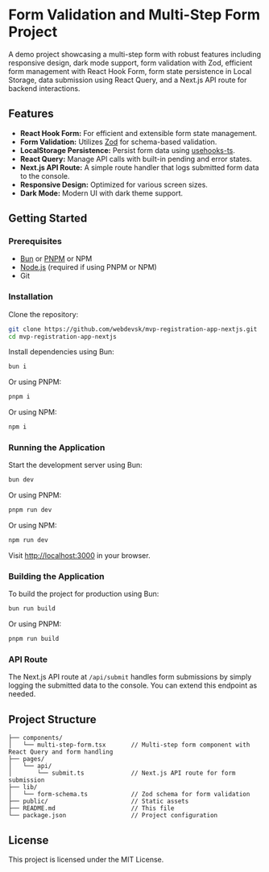 # Form Validation and Multi-Step Form Project

A demo project showcasing a multi-step form with robust features including responsive design, dark mode support, form validation with Zod, efficient form management with React Hook Form, form state persistence in Local Storage, data submission using React Query, and a Next.js API route for backend interactions.

## Features

- **React Hook Form:** For efficient and extensible form state management.
- **Form Validation:** Utilizes [Zod](https://github.com/colinhacks/zod) for schema-based validation.
- **LocalStorage Persistence:** Persist form data using [usehooks-ts](https://usehooks-ts.com/).
- **React Query:** Manage API calls with built-in pending and error states.
- **Next.js API Route:** A simple route handler that logs submitted form data to the console.
- **Responsive Design:** Optimized for various screen sizes.
- **Dark Mode:** Modern UI with dark theme support.

## Getting Started

### Prerequisites

- [Bun](https://bun.sh/) or [PNPM](https://pnpm.io/) or NPM
- [Node.js](https://nodejs.org/) (required if using PNPM or NPM)
- Git

### Installation

Clone the repository:

```bash
git clone https://github.com/webdevsk/mvp-registration-app-nextjs.git
cd mvp-registration-app-nextjs
```

Install dependencies using Bun:

```bash
bun i
```

Or using PNPM:

```bash
pnpm i
```

Or using NPM:

```bash
npm i
```

### Running the Application

Start the development server using Bun:

```bash
bun dev
```

Or using PNPM:

```bash
pnpm run dev
```

Or using NPM:

```bash
npm run dev
```

Visit [http://localhost:3000](http://localhost:3000) in your browser.

### Building the Application

To build the project for production using Bun:

```bash
bun run build
```

Or using PNPM:

```bash
pnpm run build
```

### API Route

The Next.js API route at `/api/submit` handles form submissions by simply logging the submitted data to the console. You can extend this endpoint as needed.

## Project Structure

```
├── components/
│   └── multi-step-form.tsx       // Multi-step form component with React Query and form handling
├── pages/
│   └── api/
│       └── submit.ts             // Next.js API route for form submission
├── lib/
│   └── form-schema.ts            // Zod schema for form validation
├── public/                       // Static assets
├── README.md                     // This file
└── package.json                  // Project configuration
```

## License

This project is licensed under the MIT License.
